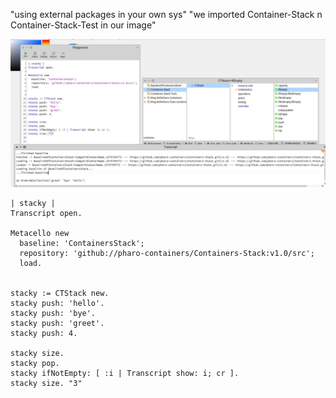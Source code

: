 "using external packages in your own sys"
"we imported Container-Stack n Container-Stack-Test in our image"

![alt text](image-20.png)


```smalltalk
| stacky |
Transcript open.

Metacello new
  baseline: 'ContainersStack';
  repository: 'github://pharo-containers/Containers-Stack:v1.0/src';
  load.


stacky := CTStack new.
stacky push: 'hello'.
stacky push: 'bye'.
stacky push: 'greet'.
stacky push: 4.

stacky size.
stacky pop.
stacky ifNotEmpty: [ :i | Transcript show: i; cr ].
stacky size. "3"
```
